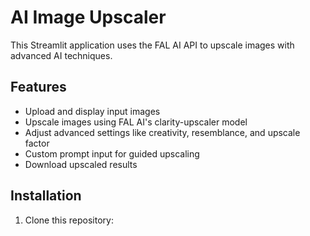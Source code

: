 # AI Image Upscaler

This Streamlit application uses the FAL AI API to upscale images with advanced AI techniques.

## Features

- Upload and display input images
- Upscale images using FAL AI's clarity-upscaler model
- Adjust advanced settings like creativity, resemblance, and upscale factor
- Custom prompt input for guided upscaling
- Download upscaled results

## Installation

1. Clone this repository:
